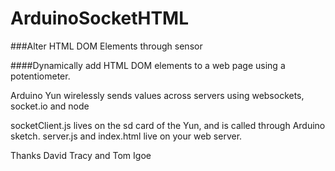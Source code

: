 ArduinoSocketHTML
=================

###Alter HTML DOM Elements through sensor

####Dynamically add HTML DOM elements to a web page using a potentiometer.

Arduino Yun wirelessly sends values across servers using websockets, socket.io and node

socketClient.js lives on the sd card of the Yun, and is called through Arduino sketch.
server.js and index.html live on your web server.

Thanks David Tracy and Tom Igoe

